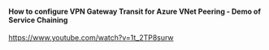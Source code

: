 #### How to configure VPN Gateway Transit for Azure VNet Peering - Demo of Service Chaining
https://www.youtube.com/watch?v=1t_2TP8surw
